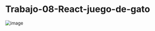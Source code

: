 # Trabajo-08-React-juego-de-gato

![image](https://user-images.githubusercontent.com/111819119/205467744-0a9dc4a5-d7e9-4fce-bf2a-ec4f37a565a3.png)
